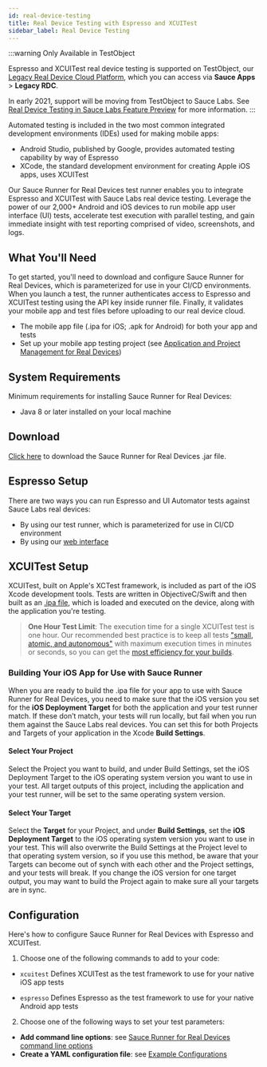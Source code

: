 ```yaml
---
id: real-device-testing
title: Real Device Testing with Espresso and XCUITest
sidebar_label: Real Device Testing
---
```


:::warning Only Available in TestObject

Espresso and XCUITest real device testing is supported on TestObject, our [Legacy Real Device Cloud Platform](https://wiki.saucelabs.com/pages/viewpage.action?pageId=102721177), which you can access via **Sauce Apps** > **Legacy RDC**.

In early 2021, support will be moving from TestObject to Sauce Labs. See [Real Device Testing in Sauce Labs Feature Preview](https://wiki.saucelabs.com/display/DOCS/Real+Device+Testing+in+Sauce+Labs+Feature+Preview) for more information.
:::

Automated testing is included in the two most common integrated development environments (IDEs) used for making mobile apps:

* Android Studio, published by Google, provides automated testing capability by way of Espresso
* XCode, the standard development environment for creating Apple iOS apps, uses XCUITest

Our Sauce Runner for Real Devices test runner enables you to integrate Espresso and XCUITest with Sauce Labs real device testing. Leverage the power of our 2,000+ Android and iOS devices to run mobile app user interface (UI) tests, accelerate test execution with parallel testing, and gain immediate insight with test reporting comprised of video, screenshots, and logs.

## What You'll Need

To get started, you'll need to download and configure Sauce Runner for Real Devices, which is parameterized for use in your CI/CD environments. When you launch a test, the runner authenticates access to Espresso and XCUITest testing using the API key inside runner file. Finally, it validates your mobile app and test files before uploading to our real device cloud.

* The mobile app file (.ipa for iOS; .apk for Android) for both your app and tests
* Set up your mobile app testing project (see [Application and Project Management for Real Devices](https://wiki.saucelabs.com/pages/viewpage.action?pageId=92677287))

## System Requirements

Minimum requirements for installing Sauce Runner for Real Devices:

* Java 8 or later installed on your local machine

## Download
[Click here](https://s3.amazonaws.com/saucelabs-runner/v1.9/runner.jar) to download the Sauce Runner for Real Devices .jar file.

## Espresso Setup
There are two ways you can run Espresso and UI Automator tests against Sauce Labs real devices:

* By using our test runner, which is parameterized for use in CI/CD environment
* By using our [web interface](https://app.saucelabs.com)

## XCUITest Setup
XCUITest, built on Apple's XCTest framework, is included as part of the iOS Xcode development tools. Tests are written in ObjectiveC/Swift and then built as an [.ipa file](https://wiki.saucelabs.com/display/DOCSDEV/Creating+an+ipa+File), which is loaded and executed on the device, along with the application you're testing.

> **One Hour Test Limit**: The execution time for a single XCUITest test is one hour. Our recommended best practice is to keep all tests ["small, atomic, and autonomous"](https://wiki.saucelabs.com/pages/viewpage.action?pageId=48365933) with maximum execution times in minutes or seconds, so you can get the [most efficiency for your builds](https://wiki.saucelabs.com/pages/viewpage.action?pageId=72002870).


### Building Your iOS App for Use with Sauce Runner
When you are ready to build the .ipa file for your app to use with Sauce Runner for Real Devices, you need to make sure that the iOS version you set for the **iOS Deployment Target** for both the application and your test runner match. If these don’t match, your tests will run locally, but fail when you run them against the Sauce Labs real devices. You can set this for both Projects and Targets of your application in the Xcode **Build Settings**.  

#### **Select Your Project**
Select the Project you want to build, and under Build Settings, set the iOS Deployment Target to the iOS operating system version you want to use in your test. All target outputs of this project, including the application and your test runner, will be set to the same operating system version.

#### **Select Your Target**
Select the **Target** for your Project, and under **Build Settings**, set the **iOS Deployment Target** to the iOS operating system version you want to use in your test. This will also overwrite the Build Settings at the Project level to that operating system version, so if you use this method, be aware that your Targets can become out of synch with each other and the Project settings, and your tests will break. If you change the iOS version for one target output, you may want to build the Project again to make sure all your targets are in sync.

## Configuration

Here's how to configure Sauce Runner for Real Devices with Espresso and XCUITest.

1. Choose one of the following commands to add to your code:

  * `xcuitest` Defines XCUITest as the test framework to use for your native iOS app tests

  * `espresso` Defines Espresso as the test framework to use for your native Android app tests

2. Choose one of the following ways to set your test parameters:

  * **Add command line options**: see [Sauce Runner for Real Devices command line options](dev/cli/espresso-xcuitest-cli.md)
  * **Create a YAML configuration file**: see [Example Configurations](mobile-apps/automated-testing/espresso-xcuitest/example-configurations.md)
